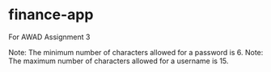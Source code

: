 finance-app
===========

For AWAD Assignment 3

Note: The minimum number of characters allowed for a password is 6.
Note: The maximum number of characters allowed for a username is 15.
